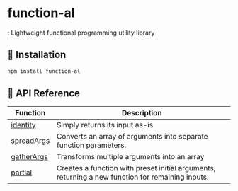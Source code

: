 # function-al

: Lightweight functional programming utility library

## 📌 Installation

```sh
npm install function-al
```

## 📌 API Reference

| Function                                 | Description                                                                                      |
| ---------------------------------------- | ------------------------------------------------------------------------------------------------ |
| [identity](./src/identity/README.md)     | Simply returns its input as-is                                                                   |
| [spreadArgs](./src/spreadArgs/README.md) | Converts an array of arguments into separate function parameters.                                |
| [gatherArgs](./src/gatherArgs/README.md) | Transforms multiple arguments into an array                                                      |
| [partial](./src/partial/README.md)       | Creates a function with preset initial arguments, returning a new function for remaining inputs. |

<!-- pipe, compose -->

